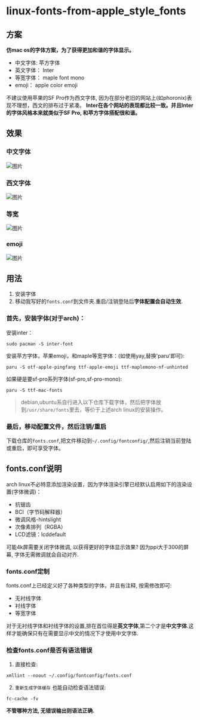 # linux-fonts-from-apple_style_fonts

## 方案

**仿mac os的字体方案，为了获得更加和谐的字体显示。**
- 中文字体: 苹方字体
- 英文字体： Inter 
- 等宽字体： maple font mono
- emoji： apple color emoji

不建议使用苹果的SF Pro作为西文字体, 因为在部分老旧的网站上(如phoronix)表现不理想，西文的排布过于紧凑。
**Inter在各个网站的表现都比较一致。并且Inter的字体风格本来就类似于SF Pro, 和苹方字体搭配很和谐。**


## 效果

### 中文字体

![图片](https://github.com/user-attachments/assets/ebdd119d-469a-4ff9-9d87-f58710be8dcb)

### 西文字体

![图片](https://github.com/user-attachments/assets/693099b7-cfb0-4dd7-b197-3a1bbef4103e)

### 等宽

![图片](https://github.com/user-attachments/assets/247f7ee9-74d6-4dd6-8dea-23a4774796dd)

### emoji

![图片](https://github.com/user-attachments/assets/3050a8da-37b6-47a4-9660-5223b67de0bc)


## 用法

1. 安装字体
2. 移动我写好的`fonts.conf`到文件夹.重启/注销登陆后**字体配置会自动生效**.

### 首先，安装字体(对于arch)：
安装inter：
```
sudo pacman -S inter-font
```

安装苹方字体，苹果emoji，和maple等宽字体：(如使用yay,替换'paru'即可):
```
paru -S otf-apple-pingfang ttf-apple-emoji ttf-maplemono-nf-unhinted
```

如果硬是要sf-pro系列字体(sf-pro,sf-pro-mono):
```
paru -S ttf-mac-fonts
```

> debian,ubuntu系自行进入以下仓库下载字体，然后把字体放到`/usr/share/fonts`里去，等价于上述arch linux的安装操作。


### 最后，移动配置文件，然后注销/重启
下载仓库的`fonts.conf`,把文件移动到`~/.config/fontconfig/`,然后注销当前登陆或重启，即可享受字体。


## fonts.conf说明

arch linux不必特意添加渲染设置，因为字体渲染引擎已经默认启用如下的渲染设置(字体微调)：
- 抗锯齿
- BCI（字节码解释器）
- 微调风格-hintslight
- 次像素排列（RGBA）
- LCD滤镜：lcddefault

可能4k屏需要关闭字体微调, 以获得更好的字体显示效果? 因为ppi大于300的屏幕, 字体无需微调就会自动对齐.

### fonts.conf定制

fonts.conf上已经定义好了各种类型的字体，并且有注释, 按需修改即可:
- 无衬线字体
- 衬线字体
- 等宽字体

对于无衬线字体和衬线字体的设置,排在首位得是**英文字体**,第二个才是**中文字体**.这样才能确保只有在需要显示中文的情况下才使用中文字体.

### 检查fonts.conf是否有语法错误

1. 直接检查:
```
xmllint --noout ~/.config/fontconfig/fonts.conf
```

2. `重新生成字体缓存` 也能自动检查语法错误:
```
fc-cache -fv
```

**不管哪种方法, 无错误输出则语法正确.**




